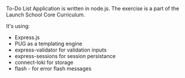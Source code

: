 
To-Do List Application is written in node.js. The exercise is a part of the Launch School Core Curriculum.  

It's using:
- Express.js
- PUG as a templating engine
- express-validator for validation inputs
- express-sessions for session persistance
- connect-loki for storage
- flash - for error flash messages 
